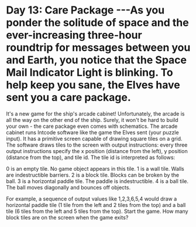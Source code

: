 # Day 13: Care Package ---As you ponder the solitude of space and the ever-increasing three-hour roundtrip for messages between you and Earth, you notice that the Space Mail Indicator Light is blinking.  To help keep you sane, the Elves have sent you a care package.
It's a new game for the ship's arcade cabinet! Unfortunately, the arcade is all the way on the other end of the ship. Surely, it won't be hard to build your own - the care package even comes with schematics.
The arcade cabinet runs Intcode software like the game the Elves sent (your puzzle input). It has a primitive screen capable of drawing square tiles on a grid.  The software draws tiles to the screen with output instructions: every three output instructions specify the x position (distance from the left), y position (distance from the top), and tile id. The tile id is interpreted as follows:

0 is an empty tile.  No game object appears in this tile.
1 is a wall tile.  Walls are indestructible barriers.
2 is a block tile.  Blocks can be broken by the ball.
3 is a horizontal paddle tile.  The paddle is indestructible.
4 is a ball tile.  The ball moves diagonally and bounces off objects.

For example, a sequence of output values like 1,2,3,6,5,4 would draw a horizontal paddle tile (1 tile from the left and 2 tiles from the top) and a ball tile (6 tiles from the left and 5 tiles from the top).
Start the game. How many block tiles are on the screen when the game exits?

